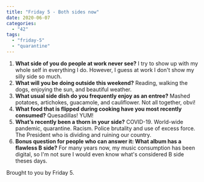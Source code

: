 ```yaml
---
title: "Friday 5 - Both sides now"
date: 2020-06-07
categories: 
  - "42"
tags: 
  - "friday-5"
  - "quarantine"
---
```


1. **What side of you do people at work never see?** I try to show up with my whole self in everything I do. However, I guess at work I don't show my silly side so much.
2. **What will you be doing outside this weekend?** Reading, walking the dogs, enjoying the sun, and beautiful weather.
3. **What usual side dish do you frequently enjoy as an entree?** Mashed potatoes, artichokes, guacamole, and cauliflower. Not all together, obvi!
4. **What food that is flipped during cooking have you most recently consumed?** Quesadillas! YUM!
5. **What’s recently been a thorn in your side?** COVID-19. World-wide pandemic, quarantine. Racism. Police brutality and use of excess force. The President who is dividing and ruining our country.
6. **Bonus question for people who can answer it: What album has a flawless B side?** For many years now, my music consumption has been digital, so I'm not sure I would even know what's considered B side theses days.

Brought to you by Friday 5.
